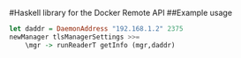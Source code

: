 #Haskell library for the Docker Remote API
##Example usage

```haskell
let daddr = DaemonAddress "192.168.1.2" 2375
newManager tlsManagerSettings >>=
    \mgr -> runReaderT getInfo (mgr,daddr)
```
